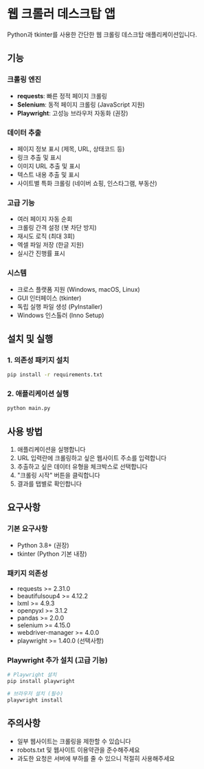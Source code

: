 # 웹 크롤러 데스크탑 앱

Python과 tkinter를 사용한 간단한 웹 크롤링 데스크탑 애플리케이션입니다.

## 기능

### 크롤링 엔진
- **requests**: 빠른 정적 페이지 크롤링
- **Selenium**: 동적 페이지 크롤링 (JavaScript 지원)
- **Playwright**: 고성능 브라우저 자동화 (권장)

### 데이터 추출
- 페이지 정보 표시 (제목, URL, 상태코드 등)
- 링크 추출 및 표시
- 이미지 URL 추출 및 표시
- 텍스트 내용 추출 및 표시
- 사이트별 특화 크롤링 (네이버 쇼핑, 인스타그램, 부동산)

### 고급 기능
- 여러 페이지 자동 순회
- 크롤링 간격 설정 (봇 차단 방지)
- 재시도 로직 (최대 3회)
- 엑셀 파일 저장 (한글 지원)
- 실시간 진행률 표시

### 시스템
- 크로스 플랫폼 지원 (Windows, macOS, Linux)
- GUI 인터페이스 (tkinter)
- 독립 실행 파일 생성 (PyInstaller)
- Windows 인스톨러 (Inno Setup)

## 설치 및 실행

### 1. 의존성 패키지 설치

```bash
pip install -r requirements.txt
```

### 2. 애플리케이션 실행

```bash
python main.py
```

## 사용 방법

1. 애플리케이션을 실행합니다
2. URL 입력란에 크롤링하고 싶은 웹사이트 주소를 입력합니다
3. 추출하고 싶은 데이터 유형을 체크박스로 선택합니다
4. "크롤링 시작" 버튼을 클릭합니다
5. 결과를 탭별로 확인합니다

## 요구사항

### 기본 요구사항
- Python 3.8+ (권장)
- tkinter (Python 기본 내장)

### 패키지 의존성
- requests >= 2.31.0
- beautifulsoup4 >= 4.12.2
- lxml >= 4.9.3
- openpyxl >= 3.1.2
- pandas >= 2.0.0
- selenium >= 4.15.0
- webdriver-manager >= 4.0.0
- playwright >= 1.40.0 (선택사항)

### Playwright 추가 설치 (고급 기능)
```bash
# Playwright 설치
pip install playwright

# 브라우저 설치 (필수)
playwright install
```

## 주의사항

- 일부 웹사이트는 크롤링을 제한할 수 있습니다
- robots.txt 및 웹사이트 이용약관을 준수해주세요
- 과도한 요청은 서버에 부하를 줄 수 있으니 적절히 사용해주세요 